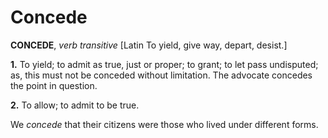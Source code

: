 # Concede

**CONCEDE**, _verb transitive_ \[Latin To yield, give way, depart, desist.\]

**1.** To yield; to admit as true, just or proper; to grant; to let pass undisputed; as, this must not be conceded without limitation. The advocate concedes the point in question.

**2.** To allow; to admit to be true.

We _concede_ that their citizens were those who lived under different forms.